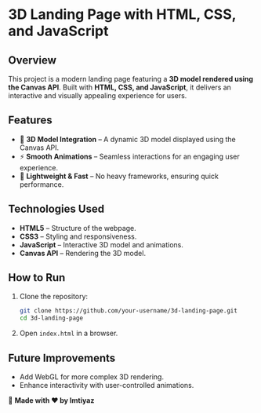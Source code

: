 # 3D Landing Page with HTML, CSS, and JavaScript

## Overview
This project is a modern landing page featuring a **3D model rendered using the Canvas API**. Built with **HTML, CSS, and JavaScript**, it delivers an interactive and visually appealing experience for users.

## Features
- 🎨 **3D Model Integration** – A dynamic 3D model displayed using the Canvas API.
- ⚡ **Smooth Animations** – Seamless interactions for an engaging user experience.
- 🚀 **Lightweight & Fast** – No heavy frameworks, ensuring quick performance.

## Technologies Used
- **HTML5** – Structure of the webpage.
- **CSS3** – Styling and responsiveness.
- **JavaScript** – Interactive 3D model and animations.
- **Canvas API** – Rendering the 3D model.

## How to Run
1. Clone the repository:
   ```bash
   git clone https://github.com/your-username/3d-landing-page.git
   cd 3d-landing-page
   ```
2. Open `index.html` in a browser.

## Future Improvements
- Add WebGL for more complex 3D rendering.
- Enhance interactivity with user-controlled animations.

🔹 **Made with ❤️ by Imtiyaz**

